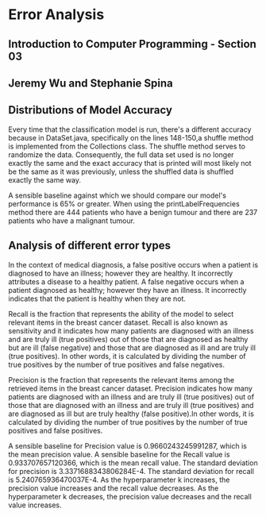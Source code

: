 # Error Analysis
## Introduction to Computer Programming - Section 03
## Jeremy Wu and Stephanie Spina

## Distributions of Model Accuracy
Every time that the classification model is run, there's a different accuracy because in DataSet.java, specifically on the lines 148-150,a shuffle method is implemented from the Collections class. The shuffle method serves to randomize the data. Consequently, the full data set used is no longer exactly the same and the exact accuracy that is printed will most likely not be the same as it was previously, unless the shuffled data is shuffled exactly the same way.

A sensible baseline against which we should compare our model's performance is 65% or greater. When using the printLabelFrequencies method there are 444 patients who have a benign tumour and there are 237 patients who have a malignant tumour. 

## Analysis of different error types
In the context of medical diagnosis, a false positive occurs when a patient is diagnosed to have an illness; however they are healthy. It incorrectly attributes a disease to a healthy patient. A false negative occurs when a patient diagnosed as healthy; however they have an illness. It incorrectly indicates that the patient is healthy when they are not.

Recall is the fraction that represents the ability of the model to select relevant items in the breast cancer dataset. Recall is also known as sensitivity and it indicates how many patients are diagnosed with an illness and are truly ill (true positives) out of those that are diagnosed as healthy but are ill (false negative) and those that are diagnosed as ill and are truly ill (true positives). In other words, it is calculated by dividing the number of true positives by the number of true positives and false negatives.

Precision is the fraction that represents the relevant items among the retrieved items in the breast cancer dataset. Precision indicates how many patients are diagnosed with an illness and are truly ill (true positives) out of those that are diagnosed with an illness and are truly ill (true positives) and are diagnosed as ill but are truly healthy (false positive).In other words, it is calculated by dividing the number of true positives by the number of true positives and false positives.

A sensible baseline for Precision value is 0.9660243245991287, which is the mean precision value.
A sensible baseline for the Recall value is 0.933707657120366, which is the mean recall value.
The standard deviation for precision is 3.3371688343806284E-4.
The standard deviation for recall is 5.240765936470037E-4.
As the hyperparameter k increases, the precision value increases and the recall value decreases.
As the hyperparameter k decreases, the precision value decreases and the recall value increases.

